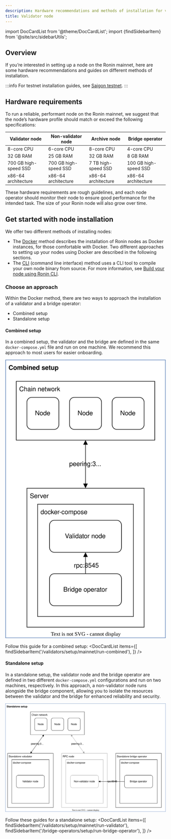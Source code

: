 ```yaml
---
description: Hardware recommendations and methods of installation for validator nodes.
title: Validator node
---
```


import DocCardList from '@theme/DocCardList';
import {findSidebarItem} from '@site/src/sidebarUtils';

## Overview

If you’re interested in setting up a node on the Ronin mainnet,
here are some hardware recommendations and guides on different
methods of installation.

:::info
For testnet installation guides, see [Saigon testnet](./testnet/).
:::

## Hardware requirements

To run a reliable, performant node on the Ronin mainnet, we suggest that the node’s hardware profile should match or exceed the following specifications:

|   Validator node          |   Non-validator node      |   Archive node         |   Bridge operator         |
|---------------------------|---------------------------|------------------------|---------------------------|
|   8-core CPU              |   6-core CPU              |   8-core CPU           |   4-core CPU              |
|   32 GB RAM               |   25 GB RAM               |   32 GB RAM            |   8 GB RAM                |
|   700 GB high-speed SSD   |   700 GB high-speed SSD   |   7 TB high-speed SSD  |   100 GB high-speed SSD   |
|   x86-64 architecture     |   x86-64 architecture     |   x86-64 architecture  |   x86-64 architecture     |

These hardware requirements are rough guidelines, and each node operator should monitor their node to ensure good performance for the intended task. The size of your Ronin node will also grow over time.

## Get started with node installation

We offer two different methods of installing nodes:

* The [Docker](/tags/docker-mainnet) method describes the installation of Ronin nodes as Docker instances, for those comfortable with Docker. Two different approaches to setting up your nodes using Docker are described in the following sections.
* The [CLI](/tags/cli) (command line interface) method uses a CLI tool to compile your own node binary from source. For more information, see [Build your node using Ronin CLI](./../setup/cli.md).

### Choose an approach

Within the Docker method, there are two ways to approach the installation of a validator and a bridge operator:

* Combined setup
* Standalone setup

#### Combined setup

In a combined setup, the validator and the bridge are defined in the same `docker-compose.yml` file and run on one machine. We recommend this approach to most users for easier onboarding.

![combined-setup](./assets/combined-setup.svg)

Follow this guide for a combined setup:
<DocCardList items={[
    findSidebarItem('/validators/setup/mainnet/run-combined'),
    ]} />

#### Standalone setup

In a standalone setup, the validator node and the bridge operator are defined in two different `docker-compose.yml` configurations and run on two machines, respectively. In this approach, a non-validator node runs alongside the bridge component, allowing you to isolate the resources between the validator and the bridge for enhanced reliability and security.

![standalone-setup](./assets/standalone-setup.svg)

Follow these guides for a standalone setup:
<DocCardList items={[
    findSidebarItem('/validators/setup/mainnet/run-validator'),
    findSidebarItem('/bridge-operators/setup/run-bridge-operator'),
    ]} />
